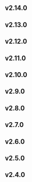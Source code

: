 ## v2.14.0
## v2.13.0
## v2.12.0
## v2.11.0
## v2.10.0
## v2.9.0
## v2.8.0
## v2.7.0
## v2.6.0
## v2.5.0
## v2.4.0
